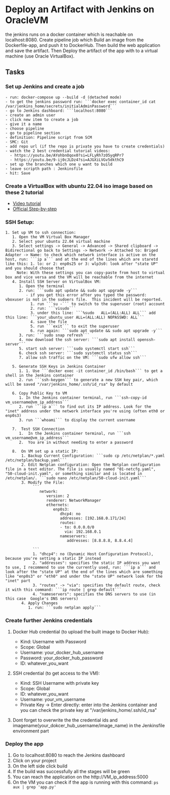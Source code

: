 # Deploy an Artifact with Jenkins on OracleVM

the jenkins runs on a docker container which is reachable on localhost:8080. Create pipeline job which Build an image from the Dockerfile-app, and push it to DockerHub. Then build the web application and save the artifact. Then Deploy the artifact of the app with to a virtual machine (use Oracle VirtualBox). 


## Tasks

### Set up Jenkins and create a job

    - run: docker-compose up --build -d (detached mode)
    - to get the jenkins password run: ```docker exec container_id cat /var/jenkins_home/secrets/initialAdminPassword```
    - go to Jenkins dashboard: ```localhost:8080```
    - create an admin user
    - click new item to create a job
    - give it a name
    - choose pipeline 
    - go to pipeline section
    - definition: Pipeline script from SCM
    - SMC: Git
    - add repo url (if the repo is private you have to create credentials)
    - watch the 2 best credential tutorial videos: 
      - https://youtu.be/AYohbnOqox0?si=LFLyRh7zO5yqRPr7
      - https://youtu.be/9-ij0cJLDz4?si=AJGXiLVGv5dkthC9
    - set up the branches which one u want to build 
    - leave scripth path : Jenkinsfile
    - hit: Save

   
### Create a VirtualBox with ubuntu 22.04 iso image based on these 2 tutorial

   - [Video tutorial](https://youtu.be/nvdnQX9UkMY?si=4ZYKGq5R6lCtqlqZ)
   - [Official Step-by-step](https://ubuntu.com/tutorials/how-to-run-ubuntu-desktop-on-a-virtual-machine-using-virtualbox#1-overview)

### SSH Setup:

    1. Set up VM to ssh connection:
       1. Open the VM Virtual Box Manager
       2. Select your ubuntu 22.04 virtual machine
       3. Select settings -> General -> Advanced -> Shared clipboard -> Bidirectional go back to Settings -> Network -> Attached to: Briged Adapter -> Name: to check which network interface is active on the host, run: ```ip a``` and at the end of the lines which are staretd like this: 1. lo: or 2: enp0s25 or 3: wlp3s0: look after "state UP" and you should choose that
         Note: With these settings you can copy-paste from host to virtual box and vice versa and the VM will be reachable from the internet
       4. Install SSH Server on VirtualBox VM:
          1. Open the terminal
          2. run: ```sudo apt update && sudo apt upgrade -y```
             - if you get this error after you typed the password: vboxuser is not in the sudoers file.  This incident will be reported.
               1. run ```su -``` to switch to the superuser (root) account
               2. run: ```visudo```
               3. under this line: ```%sudo   ALL=(ALL:ALL) ALL``` add this line: ```your_ubuntu_user ALL=(ALL:ALL) NOPASSWD: ALL``` 
               4. save the file
               5. run ```exit``` to exit the superuser
               6. run again: ```sudo apt update && sudo apt upgrade -y```
          3. run: ```sudo snap refresh```
          4. now download the ssh server: ```sudo apt install openssh-server```
          5. start ssh server: ```sudo systemctl start ssh```
          6. check ssh server: ```sudo systemctl status ssh```
          7. allow ssh traffic on the VM: ```sudo ufw allow ssh```
          
       5. Generate SSH Keys in Jenkins Container
          1. 1. Use ```docker exec -it container_id /bin/bash``` to get a shell in the Jenkins container
          2. run ```ssh-keygen``` to generate a new SSH key pair, which will be saved "/var/jenkins_home/.ssh/id_rsa" by default
             
       6. Copy Public Key to VM
          1. In the Jenkins container terminal, run ```ssh-copy-id vm_username@vm_ip_address```
          2. run ```ip a``` to find out its IP address. Look for the "inet" address under the network interface you're using (often eth0 or enp0s3)
          3. run ```whoami``` to display the current username
         
       7.  Test SSH Connection
          1.  In the Jenkins container terminal, run ```ssh vm_username@vm_ip_address```
          2.  You are in without needing to enter a password
         
       8.  On VM set up a static IP:
           1. Backup Current Configuration: ```sudo cp /etc/netplan/*.yaml /etc/netplan/backup.yaml```
           2. Edit Netplan configuration: Open the Netplan configuration file in a text editor. The file is usually named "01-netcfg.yaml", "50-cloud-init.yaml", or something similar and is located in /etc/netplan/. ```sudo nano /etc/netplan/50-cloud-init.yaml```
           3. Modify the File:
                ```
                   network:
                      version: 2
                      renderer: NetworkManager
                      ethernets:
                         enp0s3:
                            dhcp4: no
                            addresses: [192.168.0.171/24]
                            routes:
                            - to: 0.0.0.0/0
                              via: 192.168.0.1
                            nameservers:
                               addresses: [8.8.8.8, 8.8.4.4]

                ```
                1. "dhcp4": no (Dynamic Host Configuration Protocol), because you're setting a static IP instead
                2. "addresses": specifies the static IP address you want to use, I recommend to use the currently used, run: ```ip a``` and look after the "state UP" at the end of the lines which are something like "enp0s3" or "eth0" and under the "state UP" network look for the "inet" part
                3. "routes" -> "via": specifies the default route, check it with this command: ```ip route | grep default```
                4. "nameservers": specifies the DNS servers to use (in this case  Google's DNS servers)
           4. Apply Changes
              1. run: ```sudo netplan apply```
              

### Create further Jenkins credentials

   1.  Docker Hub credential (to upload the built image to Docker Hub):
          - Kind: Username with Password
          - Scope: Global
          - Username: your_docker_hub_username
          - Password: your_docker_hub_password
          - ID: whatever_you_want
              

   2. SSH credential (to get access to the VM):
         - Kind: SSH Username with private key
         - Scope: Global
         - ID: whatever_you_want
         - Username: your_vm_username
         - Private Key -> Enter directly: enter into the Jenkins container and you can check the private key at "/var/jenkins_home/.ssh/id_rsa"

   3. Dont forget to overwrite the the credential ids and imagename(your_dokcer_hub_username/image_name) in the Jenkinsfile environment part
  

### Deploy the app

   1. Go to localhost:8080 to reach the Jenkins dashboard
   2. Click on your project
   3. On the left side click build
   4. If the build was successfully all the stages will be green 
   5. You can reach the application on the http://VM_ip_address:5000
   6. On the VM you can check if the app is running with this command: ```ps aux | grep 'app.py'```

